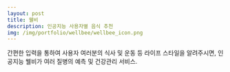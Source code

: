 ```yaml
---
layout: post
title: 웰비
description: 인공지능 사용자별 음식 추천
img: /img/portfolio/wellbee/wellbee_icon.png
---
```


간편한 입력을 통하여 사용자 여러분의 식사 및 운동 등 라이프 스타일을 알려주시면, 인공지능 웰비가 여러 질병의 예측 및 건강관리 서비스.


<div class="img_row">
	<img class="col one" src="{{ site.baseurl }}/img/portfolio/wellbee/wellbee_1.png" alt="" title="example image"/>
	<img class="col one" src="{{ site.baseurl }}/img/portfolio/wellbee/wellbee_2.png" alt="" title="example image"/>
	<img class="col one" src="{{ site.baseurl }}/img/portfolio/wellbee/wellbee_3.png" alt="" title="example image"/>
</div>
<div class="img_row">
	<img class="col one" src="{{ site.baseurl }}/img/portfolio/wellbee/wellbee_4.png" alt="" title="example image"/>
	<img class="col one" src="{{ site.baseurl }}/img/portfolio/wellbee/wellbee_5.png" alt="" title="example image"/>
	<img class="col one" src="{{ site.baseurl }}/img/portfolio/wellbee/wellbee_6.png" alt="" title="example image"/>
</div>
<div class="img_row">
	<img class="col one" src="{{ site.baseurl }}/img/portfolio/wellbee/wellbee_7.png" alt="" title="example image"/>
	<img class="col one" src="{{ site.baseurl }}/img/portfolio/wellbee/wellbee_8.png" alt="" title="example image"/>
</div>